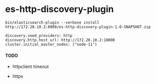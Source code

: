 # es-http-discovery-plugin


```
bin/elasticsearch-plugin --verbose install  http://172.20.10.2:8000/es-http-discovery-plugin-1.0-SNAPSHOT.zip

discovery.seed_providers: http
discovery.http.host_url: http://172.20.10.2:18000
cluster.initial_master_nodes: ["node-11"]
```



#### TODO

+ httpclient timeout

+ https